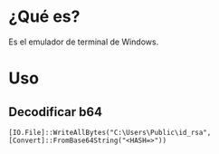 # ¿Qué es?

Es el emulador de terminal de Windows.

# Uso

## Decodificar b64

```powershell-session
[IO.File]::WriteAllBytes("C:\Users\Public\id_rsa", [Convert]::FromBase64String("<HASH=>"))
```